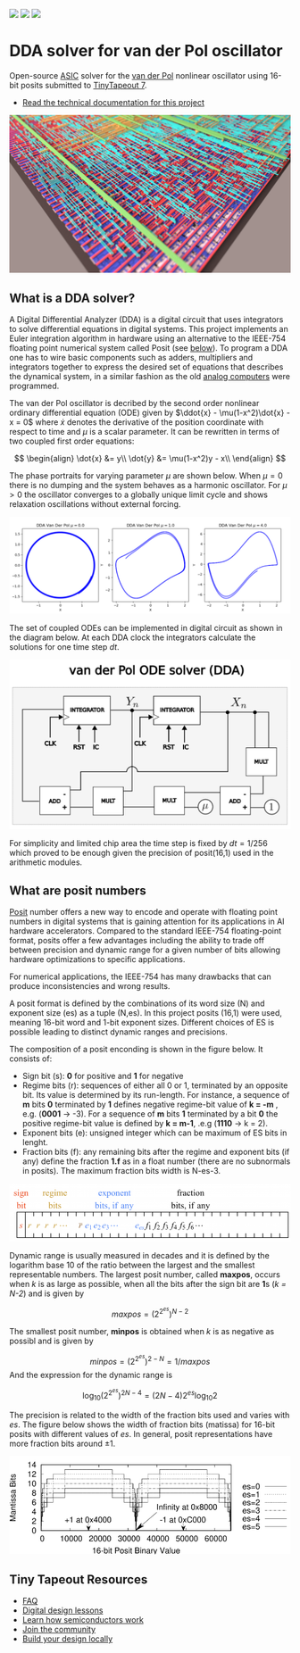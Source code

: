 ![](../../workflows/gds/badge.svg) ![](../../workflows/docs/badge.svg) ![](../../workflows/test/badge.svg)

# DDA solver for van der Pol oscillator

Open-source [ASIC](https://en.wikipedia.org/wiki/Application-specific_integrated_circuit) solver for the [van der Pol](https://en.wikipedia.org/wiki/Van_der_Pol_oscillator) nonlinear oscillator using 16-bit posits submitted to [TinyTapeout 7](https://tinytapeout.com). 
- [Read the technical documentation for this project](docs/info.md)

![image](docs/scene_tinytapeout_PERSP.png)

## What is a DDA solver?

A Digital Differential Analyzer (DDA) is a digital circuit that uses integrators to solve differential equations in digital systems. This project implements an Euler integration algorithm in hardware using an alternative to the IEEE-754 floating point numerical system called Posit (see [below](#what-are-posit-numbers)). To program a DDA one has to wire basic components such as adders, multipliers and integrators together to express the desired set of equations that describes the dynamical system, in a similar fashion as the old [analog computers](https://www.analogmuseum.org/english/) were programmed. 

The van der Pol oscillator is decribed by the second order nonlinear ordinary differential equation (ODE) given by $\ddot{x} - \mu(1-x^2)\dot{x} -x = 0$ where $\dot{x}$ denotes the derivative of the position coordinate with respect to time and $\mu$ is a scalar parameter. It can be rewritten in terms of two coupled first order equations:

$$
\begin{align}
\dot{x} &= y\\
\dot{y} &= \mu(1-x^2)y - x\\
\end{align}
$$

The phase portraits for varying parameter $\mu$ are shown below. When $\mu=0$ there is no dumping and the system behaves as a harmonic oscillator. For $\mu > 0$ the oscillator converges to a globally unique limit cycle and shows relaxation oscillations without external forcing.


![image](docs/dda_plots.png)

The set of coupled ODEs can be implemented in digital circuit as shown in the diagram below. At each DDA clock the integrators calculate the solutions for one time step $dt$.


![image](docs/van_der_pol_dda.png)

For simplicity and limited chip area the time step is fixed by $dt = 1/256$ which proved to be enough given the precision of posit(16,1) used in the arithmetic modules.

## What are posit numbers

[Posit](https://spectrum.ieee.org/floating-point-numbers-posits-processor) number offers a new way to encode and operate with floating point numbers in digital systems that is gaining attention for its applications in AI hardware accelerators. Compared to the standard IEEE-754 floating-point format, posits offer a few advantages including the ability to trade off between precision and dynamic range for a given number of bits allowing hardware optimizations to specific applications.

For numerical applications, the IEEE-754 has many drawbacks that can produce inconsistencies and wrong results. 

A posit format is defined by the combinations of its word size (N) and exponent size (es) as a tuple (N,es). In this project posits (16,1) were used, meaning 16-bit word and 1-bit exponent sizes. Different choices of ES is possible leading to distinct dynamic ranges and precisions.

The composition of a posit enconding is shown in the figure below. It consists of:

- Sign bit (s): **0** for positive and **1** for negative
- Regime bits (r): sequences of either all 0 or 1, terminated by an opposite bit. Its value is determined by its run-length. For instance, a sequence of **m** bits **0** terminated by **1** defines negative regime-bit value of **k = -m** , e.g. (**0001** -> -3). For a sequence of **m** bits **1** terminated by a bit **0** the positive regime-bit value is defined by **k = m-1**, .e.g (**1110** -> k = 2).
- Exponent bits (e): unsigned integer which can be maximum of ES bits in lenght. 
- Fraction bits (f): any remaining bits after the regime and exponent bits (if any) define the fraction **1.f** as in a float number (there are no subnormals in posits). The maximum fraction bits width is N-es-3. 

![posit-fig1](docs/posit-fig1.png)

Dynamic range is usually measured in decades and it is defined by the logarithm base 10 of the ratio between the largest and the smallest representable numbers. The largest posit number, called **maxpos**, occurs when *k* is as large as possible, when all the bits after the sign bit are **1**s (*k = N-2*) and is given by

$$
maxpos = (2^{2^{es}})^{N-2}
$$

The smallest posit number, **minpos** is obtained when *k* is as negative as possibl and is given by

$$
minpos = (2^{2^{es}})^{2-N} = 1/maxpos
$$
And the expression for the dynamic range is

$$
\log_{10}(2^{2^{es}})^{2N-4} =(2N-4)2^{es}\log_{10}2
$$

The precision is related to the width of the fraction bits used and varies with *es*. The figure below shows the  width of fraction bits (matissa) for 16-bit posits with different values of *es*. In general, posit representations have more fraction bits around $\pm1$. 

![posit-fig2](docs/posit-fig2.png)

## Tiny Tapeout Resources
- [FAQ](https://tinytapeout.com/faq/)
- [Digital design lessons](https://tinytapeout.com/digital_design/)
- [Learn how semiconductors work](https://tinytapeout.com/siliwiz/)
- [Join the community](https://tinytapeout.com/discord)
- [Build your design locally](https://docs.google.com/document/d/1aUUZ1jthRpg4QURIIyzlOaPWlmQzr-jBn3wZipVUPt4)

